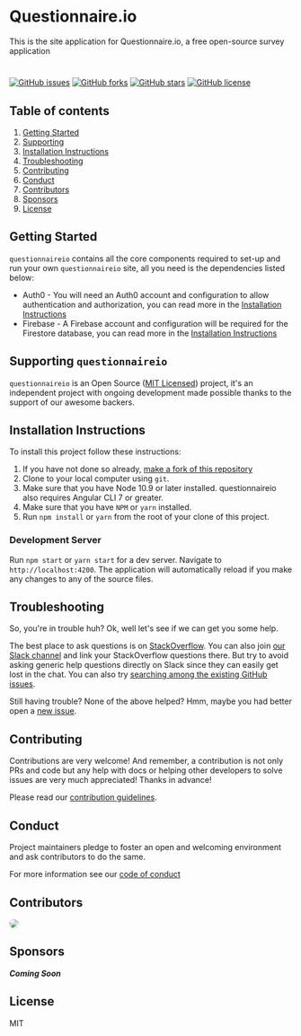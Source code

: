 # Questionnaire.io

This is the site application for Questionnaire.io, a free open-source survey application

#

[![GitHub issues](https://img.shields.io/github/issues/StickNitro/questionnaireio.svg)](https://github.com/StickNitro/questionnaireio/issues)
[![GitHub forks](https://img.shields.io/github/forks/StickNitro/questionnaireio.svg)](https://github.com/StickNitro/questionnaireio/network)
[![GitHub stars](https://img.shields.io/github/stars/StickNitro/questionnaireio.svg)](https://github.com/StickNitro/questionnaireio/stargazers)
[![GitHub license](https://img.shields.io/github/license/StickNitro/questionnaireio.svg)](https://github.com/StickNitro/questionnaireio/blob/master/LICENSE)


## Table of contents

1. [Getting Started](#getting-started)
1. [Supporting](#supporting-questionnaireio)
1. [Installation Instructions](#installation-instructions)
1. [Troubleshooting](#troubleshooting)
1. [Contributing](#contributing)
1. [Conduct](#conduct)
1. [Contributors](#contributors)
1. [Sponsors](#sponsors)
1. [License](#license)

## Getting Started

`questionnaireio` contains all the core components required to set-up and run your own `questionnaireio` site, all you need is the dependencies listed below:

* Auth0 - You will need an Auth0 account and configuration to allow authentication and authorization, you can read more in the [Installation Instructions](#installation-instructions)
* Firebase - A Firebase account and configuration will be required for the Firestore database, you can read more in the [Installation Instructions](#installation-instructions)

## Supporting `questionnaireio`

`questionnaireio` is an Open Source ([MIT Licensed](https://github.com/StickNitro/questionnaireio/blob/master/LICENSE)) project, it's an independent project with ongoing development made possible thanks to the support of our awesome backers.

## Installation Instructions

To install this project follow these instructions:

1. If you have not done so already, [make a fork of this repository](https://github.com/StickNitro/questionnaireio/fork)
1. Clone to your local computer using `git`.
1. Make sure that you have Node 10.9 or later installed. questionnaireio also requires Angular CLI 7 or greater.
1. Make sure that you have `NPM` or `yarn` installed.
1. Run `npm install` or `yarn` from the root of your clone of this project.

### Development Server

Run `npm start` or `yarn start` for a dev server. Navigate to `http://localhost:4200`. The application will automatically reload if you make any changes to any of the source files.

## Troubleshooting

So, you're in trouble huh? Ok, well let's see if we can get you some help.

The best place to ask questions is on [StackOverflow](https://stackoverflow.com/questions/tagged/questionnaireio). You can also join [our Slack channel](https://join.slack.com/t/onitro/shared_invite/enQtNjIwMzc0NzE2NTQ0LTQyMGNlYjdhNzkzY2I0ZWM0ZTI5MDMxOTc0ZGNmMDEwZThjZGU3YzE3ZjAzODU5YmNlYmIwMjY1NGRkOTNlMGU) and link your StackOverflow questions there. But try to avoid asking generic help questions directly on Slack since they can easily get lost in the chat. You can also try [searching among the existing GitHub issues](https://github.com/StickNitro/questionnaireio/issues?utf8=✓&q=is%3Aissue).

Still having trouble? None of the above helped? Hmm, maybe you had better open a [new issue](https://github.com/StickNitro/questionnaireio/issues/new/choose).

## Contributing

Contributions are very welcome! And remember, a contribution is not only PRs and code but any help with docs or helping other developers to solve issues are very much appreciated! Thanks in advance!

Please read our [contribution guidelines](https://github.com/StickNitro/questionnaireio/blob/master/CONTRIBUTING.md).

## Conduct

Project maintainers pledge to foster an open and welcoming environment and ask contributors to do the same.

For more information see our [code of conduct](https://github.com/StickNitro/questionnaireio/blob/master/CODE_OF_CONDUCT.md)

## Contributors

<a href="https://github.com/StickNitro"><img src="https://avatars3.githubusercontent.com/u/15221549?s=48&v=4" style="border-radius: 50%;" class="contrib" /></a>

## Sponsors

***Coming Soon***

## License

MIT

<style>
.contrib {
  border-radius: 50%;
}
</style>
